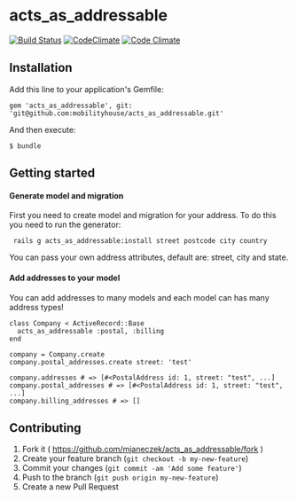 # acts_as_addressable

[![Build Status](https://travis-ci.org/mobilityhouse/acts_as_addressable.svg?branch=master)](https://travis-ci.org/mobilityhouse/acts_as_addressable)
[![CodeClimate](https://codeclimate.com/github/mjaneczek/acts_as_addressable.png)](https://codeclimate.com/github/mjaneczek/acts_as_addressable) 
[![Code Climate](https://codeclimate.com/github/mjaneczek/acts_as_addressable/coverage.png)](https://codeclimate.com/github/mjaneczek/acts_as_addressable)

## Installation

Add this line to your application's Gemfile:

    gem 'acts_as_addressable', git: 'git@github.com:mobilityhouse/acts_as_addressable.git'

And then execute:

    $ bundle


## Getting started

#### Generate model and migration
First you need to create model and migration for your address. To do this you need to run the generator: 

     rails g acts_as_addressable:install street postcode city country
    
You can pass your own address attributes, default are: street, city and state.

#### Add addresses to your model

You can add addresses to many models and each model can has many address types!
```
class Company < ActiveRecord::Base
  acts_as_addressable :postal, :billing
end

company = Company.create
company.postal_addresses.create street: 'test'

company.addresses # => [#<PostalAddress id: 1, street: "test", ...]
company.postal_addresses # => [#<PostalAddress id: 1, street: "test", ...]
company.billing_addresses # => []
```

## Contributing

1. Fork it ( https://github.com/mjaneczek/acts_as_addressable/fork )
2. Create your feature branch (`git checkout -b my-new-feature`)
3. Commit your changes (`git commit -am 'Add some feature'`)
4. Push to the branch (`git push origin my-new-feature`)
5. Create a new Pull Request
